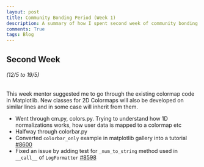 ```yaml
---
layout: post
title: Community Bonding Period (Week 1)
description: A summary of how I spent second week of community bonding period of GSoC 17
comments: True
tags: Blog
---
```


## Second Week
###### (12/5 to 19/5)

This week mentor suggested me to go through the existing colormap code in
Matplotlib. New classes for 2D Colormaps will also be developed on similar
lines and in some case will inherit from them.

* Went through cm.py, colors.py. Trying to understand how 1D normalizations
  works, how user data is mapped to a colormap etc
* Halfway through colorbar.py
* Converted `colorbar_only` example in matplotlib gallery into a tutorial
  [#8600](https://github.com/matplotlib/matplotlib/pull/8600)
* Fixed an issue by adding test for `_num_to_string` method used in `__call__`
  of `LogFormatter` [#8598](https://github.com/matplotlib/matplotlib/pull/8598)
